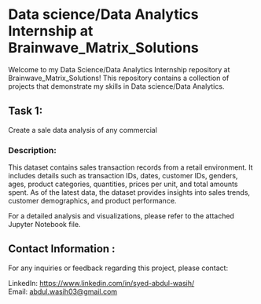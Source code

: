 # Data science/Data Analytics Internship at Brainwave_Matrix_Solutions

Welcome to my Data Science/Data Analytics Internship repository at Brainwave_Matrix_Solutions! This repository contains a collection of projects that demonstrate my skills in Data science/Data Analytics.

## Task 1:
Create a sale data analysis of any commercial

### Description:

This dataset contains sales transaction records from a retail environment. It includes details such as transaction IDs, dates, customer IDs, genders, ages, product categories, quantities, prices per unit, and total amounts spent. As of the latest data, the dataset provides insights into sales trends, customer demographics, and product performance.

For a detailed analysis and visualizations, please refer to the attached Jupyter Notebook file.


## Contact Information :

For any inquiries or feedback regarding this project, please contact:

LinkedIn: https://www.linkedin.com/in/syed-abdul-wasih/<br>
Email: abdul.wasih03@gmail.com
